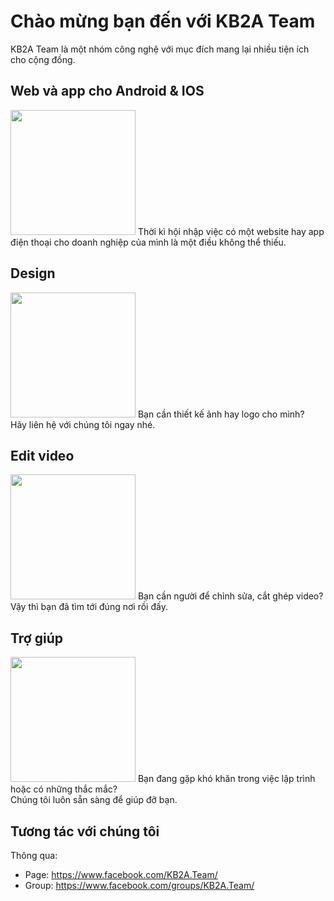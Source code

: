 
# Chào mừng bạn đến với KB2A Team

KB2A Team là một nhóm công nghệ với mục đích mang lại nhiều tiện ích cho cộng đồng.

## Web và app cho Android & IOS
<img src="https://kb2ateam.com/public/img/2799931.svg" width=200 />
Thời kì hội nhập việc có một website hay app điện thoại cho doanh nghiệp của mình là một điều không thể thiếu.

## Design
<img src="https://kb2ateam.com/public/img/3036268.svg" width=200 />
Bạn cần thiết kế ảnh hay logo cho mình?<br>
Hãy liên hệ với chúng tôi ngay nhé.

## Edit video
<img src="https://kb2ateam.com/public/img/demo/business-consulting/services/01.svg" width=200 />
Bạn cần người để chỉnh sửa, cắt ghép video?<br>
Vậy thì bạn đã tìm tới đúng nơi rồi đấy.

## Trợ giúp
<img src="https://kb2ateam.com/public/img/3075843.svg" width=200 />
Bạn đang gặp khó khăn trong việc lập trình hoặc có những thắc mắc?<br>
Chúng tôi luôn sẵn sàng để giúp đỡ bạn.

## Tương tác với chúng tôi
Thông qua:
+ Page: https://www.facebook.com/KB2A.Team/
+ Group: https://www.facebook.com/groups/KB2A.Team/
